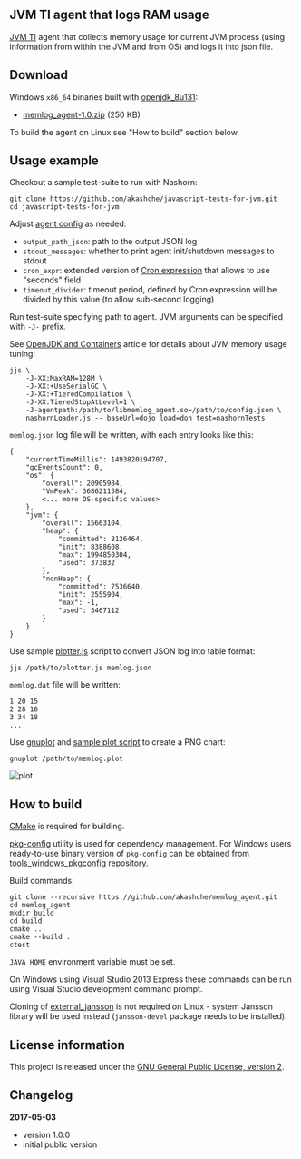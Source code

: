 JVM TI agent that logs RAM usage
--------------------------------

[JVM TI](https://docs.oracle.com/javase/8/docs/platform/jvmti/jvmti.html) agent that collects 
memory usage for current JVM process (using information from within the JVM and from OS) and
logs it into json file.

Download
--------

Windows `x86_64` binaries built with [openjdk_8u131](https://github.com/ojdkbuild/ojdkbuild/releases/tag/1.8.0.131-1): 

 - [memlog_agent-1.0.zip](https://github.com/akashche/memlog_agent/releases/download/1.0/memlog_agent-1.0.zip) (250 KB)

To build the agent on Linux see "How to build" section below.

Usage example
-------------

Checkout a sample test-suite to run with Nashorn:

    git clone https://github.com/akashche/javascript-tests-for-jvm.git
    cd javascript-tests-for-jvm

Adjust [agent config](https://github.com/akashche/memlog_agent/blob/master/resources/config.json) as needed:

 - `output_path_json`: path to the output JSON log
 - `stdout_messages`: whether to print agent init/shutdown messages to stdout
 - `cron_expr`: extended version of [Cron expression](https://en.wikipedia.org/wiki/Cron#CRON_expression) that allows to use "seconds" field
 - `timeout_divider`: timeout period, defined by Cron expression will be divided by this value (to allow sub-second logging)

Run test-suite specifying path to agent. JVM arguments can be specified with `-J-` prefix.

See [OpenJDK and Containers](https://developers.redhat.com/blog/2017/04/04/openjdk-and-containers/) article
for details about JVM memory usage tuning:

    jjs \
        -J-XX:MaxRAM=128M \
        -J-XX:+UseSerialGC \
        -J-XX:+TieredCompilation \
        -J-XX:TieredStopAtLevel=1 \
        -J-agentpath:/path/to/libmemlog_agent.so=/path/to/config.json \
        nashornLoader.js -- baseUrl=dojo load=doh test=nashornTests

`memlog.json` log file will be written, with each entry looks like this:

    {
        "currentTimeMillis": 1493820194707,
        "gcEventsCount": 0,
        "os": {
            "overall": 20905984,
            "VmPeak": 3686211584,
            <... more OS-specific values>
        },
        "jvm": {
            "overall": 15663104,
            "heap": {
                "committed": 8126464,
                "init": 8388608,
                "max": 1994850304,
                "used": 373832
            },
            "nonHeap": {
                "committed": 7536640,
                "init": 2555904,
                "max": -1,
                "used": 3467112
            }
        }
    }

Use sample [plotter.js](https://github.com/akashche/memlog_agent/blob/master/resources/plotter.js) script to
convert JSON log into table format:

    jjs /path/to/plotter.js memlog.json
    
`memlog.dat` file will be written:

    1 20 15
    2 28 16
    3 34 18
    ...

Use [gnuplot](http://www.gnuplot.info/) and [sample plot script](https://github.com/akashche/memlog_agent/blob/master/resources/memlog.plot)
to create a PNG chart:

    gnuplot /path/to/memlog.plot

![plot](https://raw.githubusercontent.com/akashche/memlog_agent/master/resources/memlog.png)

How to build
------------

[CMake](http://cmake.org/) is required for building.

[pkg-config](http://www.freedesktop.org/wiki/Software/pkg-config/) utility is used for dependency management.
For Windows users ready-to-use binary version of `pkg-config` can be obtained from [tools_windows_pkgconfig](https://github.com/staticlibs/tools_windows_pkgconfig) repository.

Build commands:

    git clone --recursive https://github.com/akashche/memlog_agent.git
    cd memlog_agent
    mkdir build
    cd build
    cmake ..
    cmake --build .
    ctest

`JAVA_HOME` environment variable must be set.

On Windows using Visual Studio 2013 Express these commands can be run using
Visual Studio development command prompt.

Cloning of [external_jansson](https://github.com/staticlibs/external_jansson.git) is not required on Linux - 
system Jansson library will be used instead (`jansson-devel` package needs to be installed).

License information
-------------------

This project is released under the [GNU General Public License, version 2](https://www.gnu.org/licenses/old-licenses/gpl-2.0.en.html).

Changelog
---------

**2017-05-03**

 * version 1.0.0
 * initial public version

